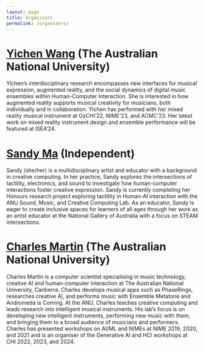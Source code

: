 ```yaml
---
layout: page
title: Organisers
permalink: /organisers/
---
```


# [Yichen Wang](https://yichenwangs.github.io) (The Australian National University)

Yichen’s interdisciplinary research encompasses new interfaces for musical expression, augmented reality, and the social dynamics of digital music ensembles within Human-Computer Interaction. She is interested in how augmented reality supports musical creativity for musicians, both individually and in collaboration. Yichen has performed with her mixed reality musical instrument at OzCHI’22, NIME’23, and ACMC’23. Her latest work on mixed reality instrument design and ensemble performance will be featured at ISEA’24.

# [Sandy Ma](https://snud.me/bio) (Independent)
Sandy (she/her) is a multidisciplinary artist and educator with a background in creative computing. In her practice, Sandy explores the intersections of tactility, electronics, and sound to investigate how human-computer interactions foster creative expression. Sandy is currently completing her Honours research project exploring tactility in Human-AI interaction with the ANU Sound, Music, and Creative Computing Lab. As an educator, Sandy is eager to create inclusive spaces for learners of all ages through her work as an artist educator at the National Gallery of Australia with a focus on STEAM intersections.

# [Charles Martin](http://charlesmartin.au) (The Australian National University)

Charles Martin is a computer scientist specialising in music technology, creative AI and human-computer interaction at The Australian National University, Canberra. Charles develops musical apps such as PhaseRings, researches creative AI, and performs music with Ensemble Metatone and Andromeda is Coming. At the ANU, Charles teaches creative computing and leads research into intelligent musical instruments. His lab’s focus is on developing new intelligent instruments, performing new music with them, and bringing them to a broad audience of musicians and performers. Charles has presented workshops on AI/ML and NIMEs at NIME 2019, 2020, and 2021 and is an organiser of the Generative AI and HCI workshops at CHI 2022, 2023, and 2024.